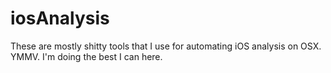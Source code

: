 # iosAnalysis
These are mostly shitty tools that I use for automating iOS analysis on OSX. YMMV. I'm doing the best I can here.
